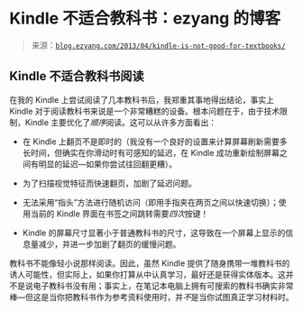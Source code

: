 <!--yml

category: 未分类

date: 2024-07-01 18:17:21

-->

# Kindle 不适合教科书：ezyang 的博客

> 来源：[`blog.ezyang.com/2013/04/kindle-is-not-good-for-textbooks/`](http://blog.ezyang.com/2013/04/kindle-is-not-good-for-textbooks/)

## Kindle 不适合教科书阅读

在我的 Kindle 上尝试阅读了几本教科书后，我郑重其事地得出结论，事实上 Kindle 对于阅读教科书来说是一个非常糟糕的设备。根本问题在于，由于技术限制，Kindle 主要优化了*顺序*阅读。这可以从许多方面看出：

+   在 Kindle 上翻页不是即时的（我没有一个良好的设置来计算屏幕刷新需要多长时间，但确实在你滑动时有可感知的延迟，在 Kindle 成功重新绘制屏幕之间有明显的延迟—如果你尝试往回翻更糟）。

+   为了扫描视觉特征而快速翻页，加剧了延迟问题。

+   无法采用“指头”方法进行随机访问（即用手指夹在两页之间以快速切换）；使用当前的 Kindle 界面在书签之间跳转需要*四次*按键！

+   Kindle 的屏幕尺寸显著小于普通教科书的尺寸，这导致在一个屏幕上显示的信息量减少，并进一步加剧了翻页的缓慢问题。

教科书不能像轻小说那样阅读。因此，虽然 Kindle 提供了随身携带一堆教科书的诱人可能性，但实际上，如果你打算从中认真学习，最好还是获得实体版本。这并不是说电子教科书没有用；事实上，在笔记本电脑上拥有可搜索的教科书确实非常棒—但这是当你把教科书作为参考资料使用时，并*不*是当你试图真正学习材料时。
